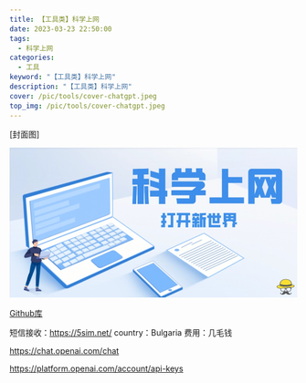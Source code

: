 ```yaml
---
title: 【工具类】科学上网
date: 2023-03-23 22:50:00
tags: 
  - 科学上网
categories: 
  - 工具
keyword: "【工具类】科学上网"
description: "【工具类】科学上网"
cover: /pic/tools/cover-chatgpt.jpeg
top_img: /pic/tools/cover-chatgpt.jpeg
---
```


[封面图]

![封面图](../pic/tools/cover-chatgpt.jpeg)

[Github库](https://github.com/bannedbook/fanqiang)

短信接收：https://5sim.net/
country：Bulgaria
费用：几毛钱


https://chat.openai.com/chat

https://platform.openai.com/account/api-keys

